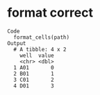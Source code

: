 # format correct

    Code
      format_cells(path)
    Output
      # A tibble: 4 x 2
        well  value
        <chr> <dbl>
      1 A01       0
      2 B01       1
      3 C01       2
      4 D01       3

